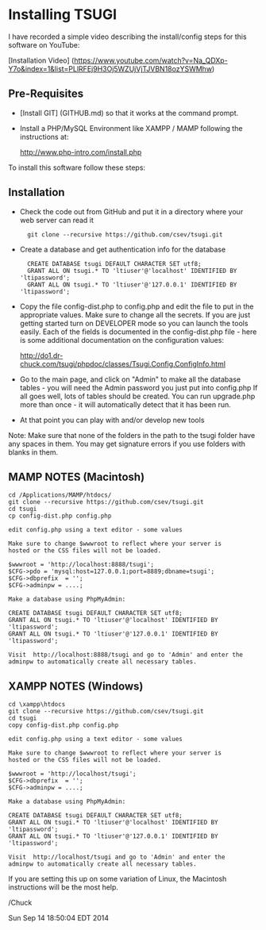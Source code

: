 Installing TSUGI
================

I have recorded a simple video describing the install/config steps
for this software on YouTube:

[Installation Video] (https://www.youtube.com/watch?v=Na_QDXp-Y7o&index=1&list=PLlRFEj9H3Oj5WZUjVjTJVBN18ozYSWMhw)

Pre-Requisites
--------------

* [Install GIT] (GITHUB.md) so that it works at the command prompt.

* Install a PHP/MySQL Environment like XAMPP / MAMP following the 
instructions at:

    http://www.php-intro.com/install.php

To install this software follow these steps:

Installation
------------

* Check the code out from GitHub and put it in a directory where 
your web server can read it

        git clone --recursive https://github.com/csev/tsugi.git

* Create a database and get authentication info for the database
 
        CREATE DATABASE tsugi DEFAULT CHARACTER SET utf8;
        GRANT ALL ON tsugi.* TO 'ltiuser'@'localhost' IDENTIFIED BY 'ltipassword';
        GRANT ALL ON tsugi.* TO 'ltiuser'@'127.0.0.1' IDENTIFIED BY 'ltipassword';

* Copy the file config-dist.php to config.php and edit the file
to put in the appropriate values.  Make sure to change all the secrets.
If you are just getting started turn on DEVELOPER mode so you can launch
the tools easily.  Each of the fields is documented in the config-dist.php
file - here is some additional documentation on the configuration values:

    http://do1.dr-chuck.com/tsugi/phpdoc/classes/Tsugi.Config.ConfigInfo.html

* Go to the main page, and click on "Admin" to make all the database
tables - you will need the Admin password you just put into config.php
If all goes well, lots of tables should be created.  You can run upgrade.php
more than once - it will automatically detect that it has been run.

* At that point you can play with and/or develop new tools

Note: Make sure that none of the folders in the path to the tsugi
folder have any spaces in them.  You may get signature errors
if you use folders with blanks in them.

MAMP NOTES (Macintosh)
----------------------

    cd /Applications/MAMP/htdocs/
    git clone --recursive https://github.com/csev/tsugi.git
    cd tsugi
    cp config-dist.php config.php

    edit config.php using a text editor - some values

    Make sure to change $wwwroot to reflect where your server is 
    hosted or the CSS files will not be loaded.

    $wwwroot = 'http://localhost:8888/tsugi';
    $CFG->pdo = 'mysql:host=127.0.0.1;port=8889;dbname=tsugi';
    $CFG->dbprefix  = '';
    $CFG->adminpw = ....;

    Make a database using PhpMyAdmin:

    CREATE DATABASE tsugi DEFAULT CHARACTER SET utf8;
    GRANT ALL ON tsugi.* TO 'ltiuser'@'localhost' IDENTIFIED BY 'ltipassword';
    GRANT ALL ON tsugi.* TO 'ltiuser'@'127.0.0.1' IDENTIFIED BY 'ltipassword';

    Visit  http://localhost:8888/tsugi and go to 'Admin' and enter the
    adminpw to automatically create all necessary tables.

XAMPP NOTES (Windows)
---------------------

    cd \xampp\htdocs
    git clone --recursive https://github.com/csev/tsugi.git
    cd tsugi
    copy config-dist.php config.php

    edit config.php using a text editor - some values

    Make sure to change $wwwroot to reflect where your server is 
    hosted or the CSS files will not be loaded.

    $wwwroot = 'http://localhost/tsugi';
    $CFG->dbprefix  = '';
    $CFG->adminpw = ....;

    Make a database using PhpMyAdmin:

    CREATE DATABASE tsugi DEFAULT CHARACTER SET utf8;
    GRANT ALL ON tsugi.* TO 'ltiuser'@'localhost' IDENTIFIED BY 'ltipassword';
    GRANT ALL ON tsugi.* TO 'ltiuser'@'127.0.0.1' IDENTIFIED BY 'ltipassword';

    Visit  http://localhost/tsugi and go to 'Admin' and enter the
    adminpw to automatically create all necessary tables.

If you are setting this up on some variation of Linux, the Macintosh 
instructions will be the most help.

/Chuck

Sun Sep 14 18:50:04 EDT 2014

